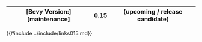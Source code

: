 |[Bevy Version:][maintenance]|0.15|(upcoming / release candidate)|
|---|---|---|

{{#include ../include/links015.md}}

